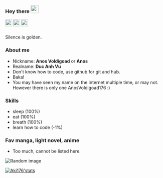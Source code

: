 ### Hey there <img src="https://media.giphy.com/media/hvRJCLFzcasrR4ia7z/giphy.gif" width="25px">
<a href="https://t.me/aki176">
  <img align="left" alt="Aki176's Telegram" width="22px" src="https://cdn.jsdelivr.net/npm/simple-icons@v3/icons/telegram.svg" />
</a>
<a href="https://facebook.com/ak.adgk">
  <img align="left" alt="Aki176's Facebook" width="22px" src="https://cdn.jsdelivr.net/npm/simple-icons@v3/icons/facebook.svg" />
<a href="https://www.instagram.com/harryvu176/">
  <img align="left" alt="Aki176's Instagram" width="22px" src="https://cdn.jsdelivr.net/npm/simple-icons@v3/icons/instagram.svg" />
</a>
  <br></br>


Silence is golden.


### About me
- Nickname: **Anos Voldigoad** or **Anos**
- Realname: **Duc Anh Vu**
- Don't know how to code, use github for git and hub.
- Baka!
- You may have seen my name on the internet multiple time, or may not. However there is only one AnosVoldigoad176 :)


### Skills
- sleep (100%)
- eat (100%)
- breath (100%)
- learn how to code (-1%)


### Fav manga, light novel, anime
- Too much, cannot be listed here.


![Random image](https://i.imgur.com/UKcwuI5.jpg)


[![Aki176'stats](https://github-readme-stats.vercel.app/api?username=AnosVoldigoad176&show_icons=true&theme=dracula)](https://github.com/anuraghazra/github-readme-stats)
